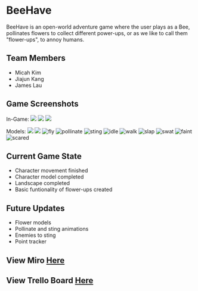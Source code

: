 # BeeHave

BeeHave is an open-world adventure game where the user plays as a Bee, pollinates flowers to collect different power-ups, or as we like to call them "flower-ups", to annoy humans.

## Team Members
- Micah Kim
- Jiajun Kang
- James Lau

## Game Screenshots
In-Game:
<img class="ui huge middle image" src="../images/game-v1-1.png">
<img class="ui huge middle image" src="../images/game-v1-2.png">
<img class="ui huge middle image" src="../images/game-v1-3.png">

Models:
<img class="ui huge middle image" src="../images/bee-model-1.png">
<img class="ui huge middle image" src="../images/bee-model-2.png">
![fly](https://github.com/JiajunK/BeeHave/blob/main/images/fly.gif)
![pollinate](https://github.com/JiajunK/BeeHave/blob/main/images/pollinate.gif)
![sting](https://github.com/JiajunK/BeeHave/blob/main/images/sting.gif)
![idle](https://github.com/JiajunK/BeeHave/blob/main/images/idle.gif)
![walk](https://github.com/JiajunK/BeeHave/blob/main/images/walk.gif)
![slap](https://github.com/JiajunK/BeeHave/blob/main/images/slap.gif)
![swat](https://github.com/JiajunK/BeeHave/blob/main/images/swat.gif)
![faint](https://github.com/JiajunK/BeeHave/blob/main/images/faint.gif)
![scared](https://github.com/JiajunK/BeeHave/blob/main/images/scared.gif)

## Current Game State
- Character movement finished
- Character model completed
- Landscape completed
- Basic funtionality of flower-ups created

## Future Updates
- Flower models
- Pollinate and sting animations
- Enemies to sting
- Point tracker

## View Miro <a href="https://miro.com/app/board/o9J_lSn7fj4=/">Here</a> 

## View Trello Board <a href="https://trello.com/b/Qbd5DfBi/bee-simulator">Here</a>


